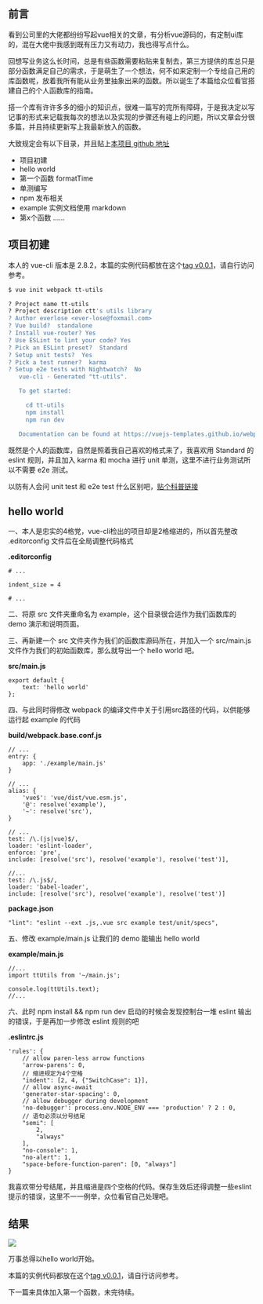## 前言

看到公司里的大佬都纷纷写起vue相关的文章，有分析vue源码的，有定制ui库的，混在大佬中我感到既有压力又有动力，我也得写点什么。

回想写业务这么长时间，总是有些函数需要粘贴来复制去，第三方提供的库总只是部分函数满足自己的需求，于是萌生了一个想法，何不如来定制一个专给自己用的库函数呢，放着我所有能从业务里抽象出来的函数。所以诞生了本篇给众位看官搭建自己的个人函数库的指南。

搭一个库有许许多多的细小的知识点，很难一篇写的完所有障碍，于是我决定以写记事的形式来记载我每次的想法以及实现的步骤还有碰上的问题，所以文章会分很多篇，并且持续更新写上我最新放入的函数。

大致规定会有以下目录，并且贴上[本项目 github 地址](https://github.com/everlose/tt-utils)

* 项目初建
* hello world
* 第一个函数 formatTime
* 单测编写
* npm 发布相关
* example 实例文档使用 markdown
* 第x个函数 ......


## 项目初建

本人的 vue-cli 版本是 2.8.2，本篇的实例代码都放在这个[tag v0.0.1](https://github.com/everlose/tt-utils/jqfree/tree/v0.0.1)，请自行访问参考。

```bash
$ vue init webpack tt-utils

? Project name tt-utils
? Project description ctt's utils library
? Author everlose <ever-lose@foxmail.com>
? Vue build?  standalone
? Install vue-router? Yes
? Use ESLint to lint your code? Yes
? Pick an ESLint preset?  Standard
? Setup unit tests?  Yes
? Pick a test runner?  karma
? Setup e2e tests with Nightwatch?  No
   vue-cli · Generated "tt-utils".

   To get started:

     cd tt-utils
     npm install
     npm run dev

   Documentation can be found at https://vuejs-templates.github.io/webpack

```

既然是个人的函数库，自然是照着我自己喜欢的格式来了，我喜欢用 Standard 的 eslint 规则，并且加入 karma 和 mocha 进行 unit 单测，这里不进行业务测试所以不需要 e2e 测试。

以防有人会问 unit test 和 e2e test 什么区别吧，[贴个科普链接](https://segmentfault.com/q/1010000009527765)


## hello world

一、本人是忠实的4格党，vue-cli检出的项目却是2格缩进的，所以首先整改 .editorconfig 文件后在全局调整代码格式

__.editorconfig__

```
# ...

indent_size = 4

# ...
```

二、将原 src 文件夹重命名为 example，这个目录很合适作为我们函数库的 demo 演示和说明页面。

三、再新建一个 src 文件夹作为我们的函数库源码所在，并加入一个 src/main.js 文件作为我们的初始函数库，那么就导出一个 hello world 吧。

__src/main.js__

```
export default {
    text: 'hello world'
};
```

四、与此同时得修改 webpack 的编译文件中关于引用src路径的代码，以供能够运行起 example 的代码

__build/webpack.base.conf.js__

```
// ...
entry: {
    app: './example/main.js'
}

// ...
alias: {
    'vue$': 'vue/dist/vue.esm.js',
    '@': resolve('example'),
    '~': resolve('src'),
}

// ...
test: /\.(js|vue)$/,
loader: 'eslint-loader',
enforce: 'pre',
include: [resolve('src'), resolve('example'), resolve('test')],

//...
test: /\.js$/,
loader: 'babel-loader',
include: [resolve('src'), resolve('example'), resolve('test')]
```

__package.json__

```
"lint": "eslint --ext .js,.vue src example test/unit/specs",
```

五、修改 example/main.js 让我们的 demo 能输出 hello world

__example/main.js__

```
//...
import ttUtils from '~/main.js';

console.log(ttUtils.text);
//...
```

六、此时 npm install && npm run dev 启动的时候会发现控制台一堆 eslint 输出的错误，于是再加一步修改 eslint 规则的吧

__.eslintrc.js__

```
'rules': {
    // allow paren-less arrow functions
    'arrow-parens': 0,
    // 缩进规定为4个空格
    "indent": [2, 4, {"SwitchCase": 1}],
    // allow async-await
    'generator-star-spacing': 0,
    // allow debugger during development
    'no-debugger': process.env.NODE_ENV === 'production' ? 2 : 0,
    // 语句必须以分号结尾
    "semi": [
        2,
        "always"
    ],
    "no-console": 1,
    "no-alert": 1,
    "space-before-function-paren": [0, "always"]
}
```

我喜欢带分号结尾，并且缩进是四个空格的代码。保存生效后还得调整一些eslint提示的错误，这里不一一例举，众位看官自己处理吧。

## 结果

![](http://7xn4mw.com1.z0.glb.clouddn.com/17-11-16/39741043.jpg)

万事总得以hello world开始。

本篇的实例代码都放在这个[tag v0.0.1](https://github.com/everlose/tt-utils/jqfree/tree/v0.0.1)，请自行访问参考。

下一篇来具体加入第一个函数，未完待续。
